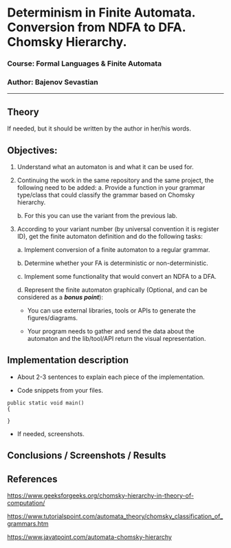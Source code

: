 # Determinism in Finite Automata. Conversion from NDFA to DFA. Chomsky Hierarchy.

### Course: Formal Languages & Finite Automata
### Author: Bajenov Sevastian

----

## Theory
If needed, but it should be written by the author in her/his words.


## Objectives:

1. Understand what an automaton is and what it can be used for.

2. Continuing the work in the same repository and the same project, the following need to be added:
    a. Provide a function in your grammar type/class that could classify the grammar based on Chomsky hierarchy.

    b. For this you can use the variant from the previous lab.

3. According to your variant number (by universal convention it is register ID), get the finite automaton definition and do the following tasks:

    a. Implement conversion of a finite automaton to a regular grammar.

    b. Determine whether your FA is deterministic or non-deterministic.

    c. Implement some functionality that would convert an NDFA to a DFA.
    
    d. Represent the finite automaton graphically (Optional, and can be considered as a __*bonus point*__):
      
    - You can use external libraries, tools or APIs to generate the figures/diagrams.
        
    - Your program needs to gather and send the data about the automaton and the lib/tool/API return the visual representation.


## Implementation description

* About 2-3 sentences to explain each piece of the implementation.


* Code snippets from your files.

```
public static void main() 
{

}
```

* If needed, screenshots.


## Conclusions / Screenshots / Results


## References
https://www.geeksforgeeks.org/chomsky-hierarchy-in-theory-of-computation/

https://www.tutorialspoint.com/automata_theory/chomsky_classification_of_grammars.htm

https://www.javatpoint.com/automata-chomsky-hierarchy
